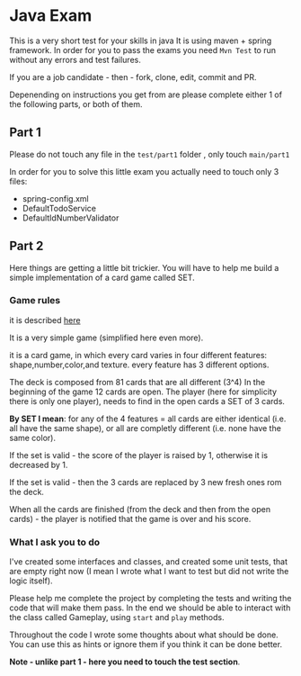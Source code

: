 # Java Exam

This is a very short test for your skills in java
It is using maven + spring framework.
In order for you to pass the exams you need ``Mvn Test``
to run without any errors and test failures.

If you are a job candidate - then - fork, clone, edit, commit and PR.

Depenending on instructions you get from are please complete either 1 of the following parts, or both of them.

## Part 1
Please do not touch any file in the ``test/part1`` folder ,
only touch ``main/part1``

In order for you to solve this little exam you actually
need to touch only 3 files:
* spring-config.xml
* DefaultTodoService
* DefaultIdNumberValidator


## Part 2
Here things are getting a little bit trickier. You will have
to help me build a simple implementation of a card game called
SET. 

### Game rules
it is described [here](https://en.wikipedia.org/wiki/Set_%28card_game%29)


It is a very simple game (simplified here even more).

it is a card game, in which every card varies in four different
features: shape,number,color,and texture. every feature has 3 different options.

The deck is composed from 81 cards that are all different (3^4)
In the beginning of the game 12 cards are open.
The player (here for simplicity there is only one player),
needs to find in the open cards  a SET of 3 cards.

**By SET I mean**:
for any of the 4 features = all cards are either  identical
(i.e. all have the same shape), or all are completly different (i.e.
none have the same color).

If the set is valid - the score of the player is raised by 1, otherwise
it is decreased by 1.

If the set is valid - then the 3 cards are replaced by
3 new fresh ones rom the deck.

When all the cards are finished (from the deck and then from the open 
cards) - the player is notified that the game is over and his score.

 ### What I ask you to do
 
 I've created some interfaces and classes, and created some unit tests,
that are empty right now (I mean I wrote what I want to test but
did not write the logic itself). 

Please help me complete the project by completing the tests and 
writing the code that will make them pass. In the end we should be able
to interact with the class called Gameplay, using `start` and
`play` methods. 

 Throughout the code I wrote some thoughts about what should be done.
 You can use this as hints or ignore them if you think it can
 be done better.
 
 **Note - unlike part 1 - here you need to touch the test section**.
 
